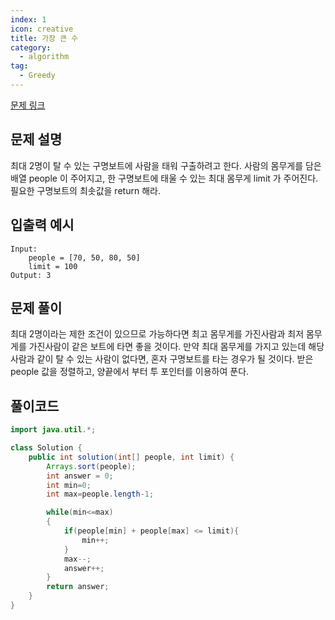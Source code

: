```yaml
---
index: 1
icon: creative
title: 가장 큰 수
category:
  - algorithm
tag:
  - Greedy
---
```


[문제 링크](https://programmers.co.kr/learn/courses/30/lessons/42885)

## 문제 설명

최대 2명이 탈 수 있는 구명보트에 사람을 태워 구출하려고 한다. 사람의 몸무게를 담은 배열 people 이 주어지고, 한 구명보트에 태울 수 있는 최대 몸무게 limit 가 주어진다. 필요한 구명보트의 최솟값을 return 해라.

## 입출력 예시

```
Input:
	people = [70, 50, 80, 50]
	limit = 100
Output: 3
```

## 문제 풀이

최대 2명이라는 제한 조건이 있으므로 가능하다면 최고 몸무게를 가진사람과 최저 몸무게를 가진사람이 같은 보트에 타면 좋을 것이다. 만약 최대 몸무게를 가지고 있는데
해당 사람과 같이 탈 수 있는 사람이 없다면, 혼자 구명보트를 타는 경우가 될 것이다.
받은 people 값을 정렬하고, 양끝에서 부터 투 포인터를 이용하여 푼다.

## 풀이코드

```java
import java.util.*;

class Solution {
    public int solution(int[] people, int limit) {
        Arrays.sort(people);
        int answer = 0;
        int min=0;
        int max=people.length-1;

        while(min<=max)
        {
            if(people[min] + people[max] <= limit){
                min++;
            }
            max--;
            answer++;
        }
        return answer;
    }
}
```
